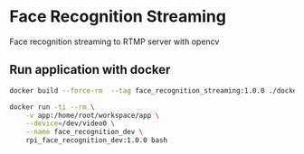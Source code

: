 # Face Recognition Streaming

Face recognition streaming to RTMP server with opencv

## Run application with docker

```bash
docker build --force-rm  --tag face_recognition_streaming:1.0.0 ./docker/
```

```bash
docker run -ti --rm \
    -v app:/home/root/workspace/app \
    --device=/dev/video0 \
    --name face_recognition_dev \
    rpi_face_recognition_dev:1.0.0 bash
```